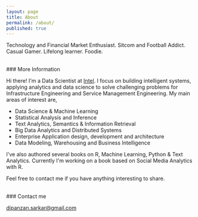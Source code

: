 ```yaml
---
layout: page
title: About
permalink: /about/
published: true
---
```


Technology and Financial Market Enthusiast. Sitcom and Football Addict. Casual Gamer. Lifelong learner. Foodie.

<br>
### More Information

Hi there! I'm a Data Scientist at [Intel](http://www.intel.com). I focus on building intelligent systems, applying analytics and data science to solve challenging problems for Infrastructure Engineering and Service Management Engineering. My main areas of interest are,

- Data Science & Machine Learning
- Statistical Analysis and Inference
- Text Analytics, Semantics & Information Retrieval
- Big Data Analytics and Distributed Systems
- Enterprise Application design, development and architecture
- Data Modeling, Warehousing and Business Intelligence

I've also authored several books on R, Machine Learning, Python & Text Analytics. Currently I'm working on a book based on Social Media Analytics with R.

Feel free to contact me if you have anything interesting to share.

<br>
### Contact me

[dipanzan.sarkar@gmail.com](mailto:dipanzan.sarkar@gmail.com)
